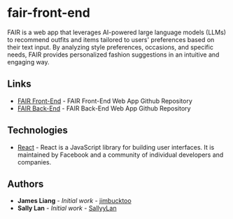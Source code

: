 # fair-front-end

FAIR is a web app that leverages AI-powered large language models (LLMs) to recommend outfits and items tailored to users' preferences based on their text input. By analyzing style preferences, occasions, and specific needs, FAIR provides personalized fashion suggestions in an intuitive and engaging way.

## Links

- [FAIR Front-End](https://github.com/jimbucktoo/fair-front-end/) - FAIR Front-End Web App Github Repository
- [FAIR Back-End](https://github.com/jimbucktoo/fair-back-end/) - FAIR Back-End Web App Github Repository

## Technologies

- [React](https://reactjs.org/) - React is a JavaScript library for building user interfaces. It is maintained by Facebook and a community of individual developers and companies.

## Authors

- **James Liang** - _Initial work_ - [jimbucktoo](https://github.com/jimbucktoo/)
- **Sally Lan** - _Initial work_ - [SallyyLan](https://github.com/SallyyLan/)
